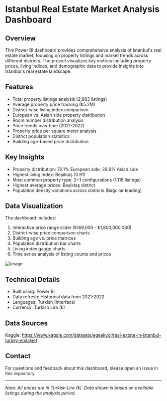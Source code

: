 # Istanbul Real Estate Market Analysis Dashboard

## Overview
This Power BI dashboard provides comprehensive analysis of Istanbul's real estate market, focusing on property listings and market trends across different districts. The project visualizes key metrics including property prices, living indices, and demographic data to provide insights into Istanbul's real estate landscape.

## Features
- Total property listings analysis (2,983 listings)
- Average property price tracking (₺5.2M)
- District-wise living index comparison
- European vs. Asian side property distribution
- Room number distribution analysis
- Price trends over time (2021-2022)
- Property price per square meter analysis
- District population statistics
- Building age-based price distribution

## Key Insights
- Property distribution: 70.1% European side, 29.9% Asian side
- Highest living index: Beşiktaş (0.91)
- Most common property type: 2+1 configurations (1,118 listings)
- Highest average prices: Beşiktaş district
- Population density variations across districts (Bağcılar leading)

## Data Visualization
The dashboard includes:
1. Interactive price range slider (₺169,000 - ₺1,800,000,000)
2. District-wise price comparison charts
3. Building age vs. price matrices
4. Population distribution bar charts
5. Living index gauge charts
6. Time series analysis of listing counts and prices

![image](https://github.com/user-attachments/assets/2faae752-e48b-417b-96fc-812de609594f)

## Technical Details
- Built using: Power BI
- Data refresh: Historical data from 2021-2022
- Languages: Turkish (Interface)
- Currency: Turkish Lira (₺)


## Data Sources
Kaggle: https://www.kaggle.com/datasets/egeakyol/real-estate-in-istanbul-turkey-emlakjet 


## Contact
For questions and feedback about this dashboard, please open an issue in this repository.

---
*Note: All prices are in Turkish Lira (₺). Data shown is based on available listings during the analysis period.*

